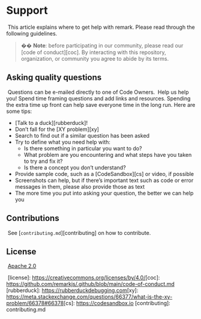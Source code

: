 # Support
​
This article explains where to get help with remark.
Please read through the following guidelines.
​
> �� **Note**: before participating in our community, please read our
> [code of conduct][coc].
> By interacting with this repository, organization, or community you agree to
> abide by its terms.
​
## Asking quality questions
​
Questions can be e-mailed directly to one of Code Owners.
​
Help us help you!
Spend time framing questions and add links and resources.
Spending the extra time up front can help save everyone time in the long run.
Here are some tips:
​
*   [Talk to a duck][rubberduck]!
*   Don’t fall for the [XY problem][xy]
*   Search to find out if a similar question has been asked
*   Try to define what you need help with:
    *   Is there something in particular you want to do?
    *   What problem are you encountering and what steps have you taken to try
        and fix it?
    *   Is there a concept you don’t understand?
*   Provide sample code, such as a [CodeSandbox][cs] or video, if possible
*   Screenshots can help, but if there’s important text such as code or error
    messages in them, please also provide those as text
*   The more time you put into asking your question, the better we can help you
​
## Contributions
​
See [`contributing.md`][contributing] on how to contribute.
​
## License
​
[Apache 2.0](https://www.apache.org/licenses/LICENSE-2.0)
​
<!-- Definitions -->
​
[license]: https://creativecommons.org/licenses/by/4.0/
​
[coc]: https://github.com/remarkjs/.github/blob/main/code-of-conduct.md
​
[rubberduck]: https://rubberduckdebugging.com
​
[xy]: https://meta.stackexchange.com/questions/66377/what-is-the-xy-problem/66378#66378
​
[cs]: https://codesandbox.io
​
[contributing]: contributing.md